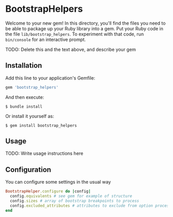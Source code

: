 # BootstrapHelpers

Welcome to your new gem! In this directory, you'll find the files you need to be able to package up your Ruby library into a gem. Put your Ruby code in the file `lib/bootstrap_helpers`. To experiment with that code, run `bin/console` for an interactive prompt.

TODO: Delete this and the text above, and describe your gem

## Installation

Add this line to your application's Gemfile:

```ruby
gem 'bootstrap_helpers'
```

And then execute:

    $ bundle install

Or install it yourself as:

    $ gem install bootstrap_helpers

## Usage

TODO: Write usage instructions here

## Configuration

You can configure some settings in the usual way

```rb
BootstrapHelper.configure do |config|
  config.equivalents # see gem for example of structure
  config.sizes # array of bootstrap breakpoints to process
  config.excluded_attributes # attributes to exclude from option processing. Take great care
end
```
